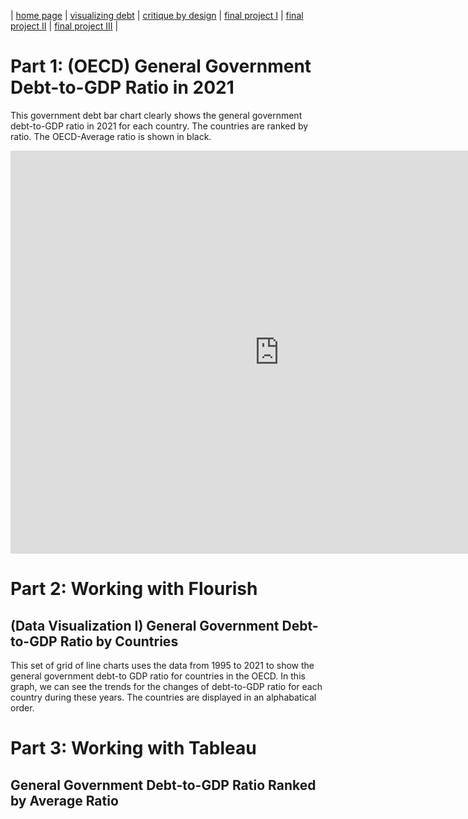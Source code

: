 | [home page]([https://cmustudent.github.io/tswd-portfolio-templates/](https://maxinema5995.github.io/maxine-tswd-portfolio/)) | [visualizing debt](visualizing-government-debt) | [critique by design](critique-by-design) | [final project I](final-project-part-one) | [final project II](final-project-part-two) | [final project III](final-project-part-three) |

# Part 1: (OECD) General Government Debt-to-GDP Ratio in 2021
This government debt bar chart clearly shows the general government debt-to-GDP ratio in 2021 for each country. The countries are ranked by ratio. The OECD-Average ratio is shown in black. 

<iframe src="https://data.oecd.org/chart/6XY0" width="860" height="645" style="border: 0" mozallowfullscreen="true" webkitallowfullscreen="true" allowfullscreen="true"><a href="https://data.oecd.org/chart/6XY0" target="_blank">OECD Chart: General government debt, Total, % of GDP, Annual, 2021</a></iframe>

# Part 2: Working with Flourish 
## (Data Visualization I) General Government Debt-to-GDP Ratio by Countries
This set of grid of line charts uses the data from 1995 to 2021 to show the general government debt-to GDP ratio for countries in the OECD. In this graph, we can see the trends for the changes of debt-to-GDP ratio for each country during these years. The countries are displayed in an alphabatical order. 

<div class="flourish-embed flourish-chart" data-src="visualisation/12579309"><script src="https://public.flourish.studio/resources/embed.js"></script></div>

# Part 3: Working with Tableau
## General Government Debt-to-GDP Ratio Ranked by Average Ratio
<script type='module' src='https://prod-useast-a.online.tableau.com/javascripts/api/tableau.embedding.3.latest.min.js'></script><tableau-viz id='tableau-viz' src='https://prod-useast-a.online.tableau.com/t/maxinema/views/OECDdatawalkthru/GeneralGovernmentDebt-to-GDPRatioRankedbyAverageRatio' width='1198' height='635' hide-tabs toolbar='bottom' ></tableau-viz>

